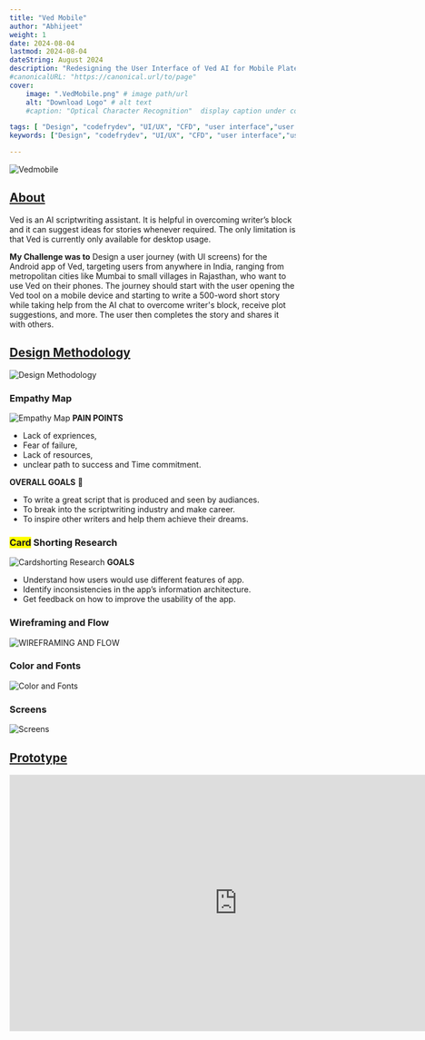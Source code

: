 ```yaml
---
title: "Ved Mobile"
author: "Abhijeet"
weight: 1
date: 2024-08-04
lastmod: 2024-08-04
dateString: August 2024 
description: "Redesigning the User Interface of Ved AI for Mobile Plateform"
#canonicalURL: "https://canonical.url/to/page"
cover:
    image: ".VedMobile.png" # image path/url
    alt: "Download Logo" # alt text
    #caption: "Optical Character Recognition"  display caption under cover 

tags: [ "Design", "codefrydev", "UI/UX", "CFD", "user interface","user exprience","app design"]
keywords: ["Design", "codefrydev", "UI/UX", "CFD", "user interface","user exprience","app design","Ved Mobile","app","FFMPEG"]

---
```


![Vedmobile](./VedMobile.png)

## <u>About</u>
Ved is an AI scriptwriting assistant. It is helpful in overcoming writer’s block and it can suggest ideas for stories whenever required. The only limitation is that Ved is currently only available for desktop usage.

**My Challenge was to**
Design a user journey (with UI screens) for the Android app of Ved, targeting users from anywhere in India, ranging from metropolitan cities like Mumbai to small villages in Rajasthan, who want to use Ved on their phones. The journey should start with the user opening the Ved tool on a mobile device and starting to write a 500-word short story while taking help from the AI chat to overcome writer's block, receive plot suggestions, and more. The user then completes the story and shares it with others.



## <u>Design Methodology</u>
![Design Methodology](./designMethodology.png)

### Empathy Map ###
![Empathy Map](./empathymap.png)
**PAIN POINTS** 
* Lack of expriences, 
* Fear of failure, 
* Lack of resources,
* unclear path to success and Time commitment.

**OVERALL GOALS**
:dart:
* To write a great script that is produced and seen by audiances.
* To break into the scriptwriting industry and make career.
* To inspire other writers and help them achieve their dreams.

### <span style="background-color: #FFFF00">Card</span> Shorting Research ###
![Cardshorting Research](./cardshorting.png)
**GOALS**
* Understand how users would use different features of app.
* Identify inconsistencies in the app’s information architecture.
* Get feedback on how to improve the usability of the app.

### Wireframing and Flow
![WIREFRAMING AND FLOW](./wireframing.png)

### Color and Fonts ###
![Color and Fonts](./color%20and%20fonts.png)

### Screens ###
![Screens](./screens.png)

## <u>Prototype</u>
<iframe style="border: 1px solid rgba(0, 0, 0, 0.1);" width="800" height="450" src="https://www.figma.com/embed?embed_host=share&url=https%3A%2F%2Fwww.figma.com%2Fproto%2FvcttBok5q13Z4qElprg5H9%2FVED-MOBILE-PROTOTYPE%3Fpage-id%3D0%253A1%26node-id%3D2-9798%26starting-point-node-id%3D2%253A9798%26scaling%3Dscale-down%26content-scaling%3Dfixed%26t%3D4TgscYp4gxlx5cjB-1" allowfullscreen></iframe>


